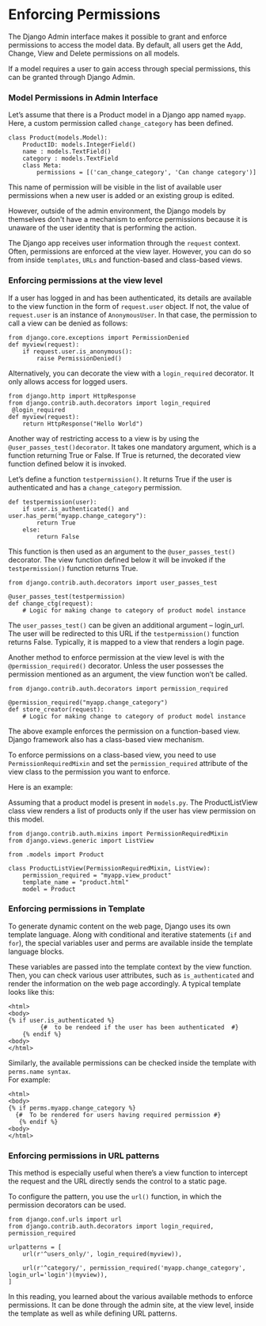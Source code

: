 # Enforcing Permissions

The Django Admin interface makes it possible to grant and enforce permissions to access the model data. By default, all users get the Add, Change, View and Delete permissions on all models.

If a model requires a user to gain access through special permissions, this can be granted through Django Admin.

### Model Permissions in Admin Interface

Let’s assume that there is a Product model in a Django app named ```myapp```. Here, a custom permission called ```change_category``` has been defined.

```
class Product(models.Model): 
    ProductID: models.IntegerField() 
    name : models.TextField() 
    category : models.TextField 
    class Meta: 
        permissions = [('can_change_category', 'Can change category')] 
```

This name of permission will be visible in the list of available user permissions when a new user is added or an existing group is edited.  

However, outside of the admin environment, the Django models by themselves don't have a mechanism to enforce permissions because it is unaware of the user identity that is performing the action.

The Django app receives user information through the ```request``` context. Often, permissions are enforced at the view layer. However, you can do so from inside ```templates```, ```URLs``` and function-based and class-based views.

### Enforcing permissions at the view level

If a user has logged in and has been authenticated, its details are available to the view function in the form of ```request.user``` object. If not, the value of ```request.user``` is an instance of ```AnonymousUser```. In that case, the permission to call a view can be denied as follows:

```
from django.core.exceptions import PermissionDenied  
def myview(request): 
    if request.user.is_anonymous(): 
        raise PermissionDenied() 
```

Alternatively, you can decorate the view with a ```login_required``` decorator. It only allows access for logged users.   

```
from django.http import HttpResponse 
from django.contrib.auth.decorators import login_required 
 @login_required 
def myview(request): 
    return HttpResponse("Hello World")
``` 

Another way of restricting access to a view is by using the ```@user_passes_test()decorator```. It takes one mandatory argument, which is a function returning True or False. If True is returned, the decorated view function defined below it is invoked.

Let’s define a function ```testpermission()```. It returns True if the user is authenticated and has a ```change_category``` permission.

```
def testpermission(user): 
    if user.is_authenticated() and user.has_perm("myapp.change_category"): 
        return True 
    else: 
        return False 
```

This function is then used as an argument to the ```@user_passes_test()``` decorator. The view function defined below it will be invoked if the ```testpermission()``` function returns True. 

```
from django.contrib.auth.decorators import user_passes_test 

@user_passes_test(testpermission) 
def change_ctg(request): 
    # Logic for making change to category of product model instance
```

The ```user_passes_test()``` can be given an additional argument – login_url. The user will be redirected to this URL if the ```testpermission()``` function returns False. Typically, it is mapped to a view that renders a login page.

Another method to enforce permission at the view level is with the ```@permission_required()``` decorator. Unless the user possesses the permission mentioned as an argument, the view function won’t be called.

```
from django.contrib.auth.decorators import permission_required 

@permission_required("myapp.change_category") 
def store_creator(request): 
    # Logic for making change to category of product model instance  
```

The above example enforces the permission on a function-based view. Django framework also has a class-based view mechanism. 

To enforce permissions on a class-based view, you need to use ```PermissionRequiredMixin``` and set the ```permission_required``` attribute of the view class to the permission you want to enforce.

Here is an example:

Assuming that a product model is present in ```models.py```. The ProductListView class view renders a list of products only if the user has view permission on this model.

```
from django.contrib.auth.mixins import PermissionRequiredMixin 
from django.views.generic import ListView 

from .models import Product 

class ProductListView(PermissionRequiredMixin, ListView): 
    permission_required = "myapp.view_product" 
    template_name = "product.html" 
    model = Product
```

### Enforcing permissions in Template

To generate dynamic content on the web page, Django uses its own template language. Along with conditional and iterative statements (```if``` and ```for```), the special variables user and perms are available inside the template language blocks. 

These variables are passed into the template context by the view function. Then, you can check various user attributes, such as ```is_authenticated``` and render the information on the web page accordingly. A typical template looks like this:

```
<html> 
<body> 
{% if user.is_authenticated %} 
         {#  to be rendeed if the user has been authenticated  #} 
    {% endif %}	 
<body> 
</html>
```
Similarly, the available permissions can be checked inside the template with ```perms.name syntax```.  
For example:

```
<html> 
<body> 
{% if perms.myapp.change_category %} 
  {#  To be rendered for users having required permission #} 
   {% endif %} 
<body> 
</html>
```

### Enforcing permissions in URL patterns

This method is especially useful when there’s a view function to intercept the request and the URL directly sends the control to a static page. 

To configure the pattern, you use the ```url()``` function, in which the permission decorators can be used.

```
from django.conf.urls import url 
from django.contrib.auth.decorators import login_required, permission_required 

urlpatterns = [ 
    url(r'^users_only/', login_required(myview)), 

    url(r'^category/', permission_required('myapp.change_category', login_url='login')(myview)), 
] 
```

In this reading, you learned about the various available methods to enforce permissions. It can be done through the admin site, at the view level, inside the template as well as while defining URL patterns.  